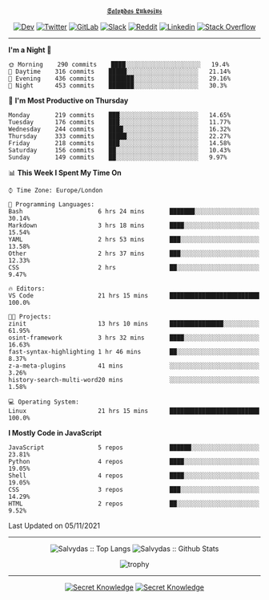 <div align="center">
  
[𝕾𝖆𝖑𝖛𝖞𝖉𝖆𝖘 𝕷𝖚𝖐𝖔𝖘𝖎𝖚𝖘](https://git.io/JJwwg)
  
[![Dev](https://img.shields.io/badge/-DEV-222222?style=flat-square&logo=dev.to&logoColor=white&link=https://dev.to/sso/)](https://dev.to/sso/)
[![Twitter](https://img.shields.io/badge/-Twitter-222222?style=flat-square&logo=twitter&logoColor=white&link=https://twitter.com/digital_wizz/)](https://twitter.com/digital_wizz/)
[![GitLab](https://img.shields.io/badge/-GitLab-222222?style=flat-square&logo=GitLab&logoColor=white&link=https://gitlab.com/ss-o/)](https://gitlab.com/ss-o/)
[![Slack](https://img.shields.io/badge/-Slack-222222?style=flat-square&logo=Slack&logoColor=white&link=https://digital-teams.slack.com/)](https://digital-teams.slack.com/)
[![Reddit](https://img.shields.io/badge/-Reddit-222222?style=flat-square&logo=Reddit&logoColor=white&link=https://https://www.reddit.com/user/ss-o/)](https://www.reddit.com/user/ss-o/)
[![Linkedin](https://img.shields.io/badge/-LinkedIn-222222?style=flat-square&logo=Linkedin&logoColor=white&link=https://www.linkedin.com/in/digital-clouds/)](https://www.linkedin.com/in/digital-clouds/)
[![Stack Overflow](https://img.shields.io/badge/-Stack%20Overflow-222222?style=flat-square&logo=stack-overflow&logoColor=white&link=https://stackoverflow.com/users/13893752/salvydas-lukosius)](https://stackoverflow.com/users/13893752/salvydas-lukosius)
  
</div>

---

<!--START_SECTION:waka-->
**I'm a Night 🦉** 

```text
🌞 Morning    290 commits    ████░░░░░░░░░░░░░░░░░░░░░   19.4% 
🌆 Daytime    316 commits    █████░░░░░░░░░░░░░░░░░░░░   21.14% 
🌃 Evening    436 commits    ███████░░░░░░░░░░░░░░░░░░   29.16% 
🌙 Night      453 commits    ███████░░░░░░░░░░░░░░░░░░   30.3%

```
📅 **I'm Most Productive on Thursday** 

```text
Monday       219 commits    ███░░░░░░░░░░░░░░░░░░░░░░   14.65% 
Tuesday      176 commits    ███░░░░░░░░░░░░░░░░░░░░░░   11.77% 
Wednesday    244 commits    ████░░░░░░░░░░░░░░░░░░░░░   16.32% 
Thursday     333 commits    █████░░░░░░░░░░░░░░░░░░░░   22.27% 
Friday       218 commits    ███░░░░░░░░░░░░░░░░░░░░░░   14.58% 
Saturday     156 commits    ██░░░░░░░░░░░░░░░░░░░░░░░   10.43% 
Sunday       149 commits    ██░░░░░░░░░░░░░░░░░░░░░░░   9.97%

```


📊 **This Week I Spent My Time On** 

```text
⌚︎ Time Zone: Europe/London

💬 Programming Languages: 
Bash                     6 hrs 24 mins       ███████░░░░░░░░░░░░░░░░░░   30.14% 
Markdown                 3 hrs 18 mins       ████░░░░░░░░░░░░░░░░░░░░░   15.54% 
YAML                     2 hrs 53 mins       ███░░░░░░░░░░░░░░░░░░░░░░   13.58% 
Other                    2 hrs 37 mins       ███░░░░░░░░░░░░░░░░░░░░░░   12.33% 
CSS                      2 hrs               ██░░░░░░░░░░░░░░░░░░░░░░░   9.47%

🔥 Editors: 
VS Code                  21 hrs 15 mins      █████████████████████████   100.0%

🐱‍💻 Projects: 
zinit                    13 hrs 10 mins      ███████████████░░░░░░░░░░   61.95% 
osint-framework          3 hrs 32 mins       ████░░░░░░░░░░░░░░░░░░░░░   16.63% 
fast-syntax-highlighting 1 hr 46 mins        ██░░░░░░░░░░░░░░░░░░░░░░░   8.37% 
z-a-meta-plugins         41 mins             ░░░░░░░░░░░░░░░░░░░░░░░░░   3.26% 
history-search-multi-word20 mins             ░░░░░░░░░░░░░░░░░░░░░░░░░   1.58%

💻 Operating System: 
Linux                    21 hrs 15 mins      █████████████████████████   100.0%

```

**I Mostly Code in JavaScript** 

```text
JavaScript               5 repos             ██████░░░░░░░░░░░░░░░░░░░   23.81% 
Python                   4 repos             ████░░░░░░░░░░░░░░░░░░░░░   19.05% 
Shell                    4 repos             ████░░░░░░░░░░░░░░░░░░░░░   19.05% 
CSS                      3 repos             ███░░░░░░░░░░░░░░░░░░░░░░   14.29% 
HTML                     2 repos             ██░░░░░░░░░░░░░░░░░░░░░░░   9.52%

```



 Last Updated on 05/11/2021
<!--END_SECTION:waka-->

---

<div align=center>

![Salvydas :: Top Langs](https://github-readme-stats.vercel.app/api/top-langs/?username=ss-o&langs_count=8&card_width=300&theme=blue-green&layout=compact)
![Salvydas :: Github Stats](https://github-readme-stats.vercel.app/api?username=ss-o&theme=blue-green&layout=compact&no-frame=true)
 
![trophy](https://github-profile-trophy.vercel.app/?username=ss-o&theme=darkhub&rank=SSS,SS,S,AAA,AA,A,B,C&no-frame=true)

---

[![Secret Knowledge](https://github-readme-stats.vercel.app/api/pin/?username=github&repo=government.github.com&card_width=150&theme=blue-green&layout=compact)](https://github.com/github/government.github.com)
[![Secret Knowledge](https://github-readme-stats.vercel.app/api/pin/?username=ss-o&repo=the-book-of-secret-knowledge&card_width=150&theme=blue-green&layout=compact)](https://github.com/ss-o/the-book-of-secret-knowledge)

</div>
